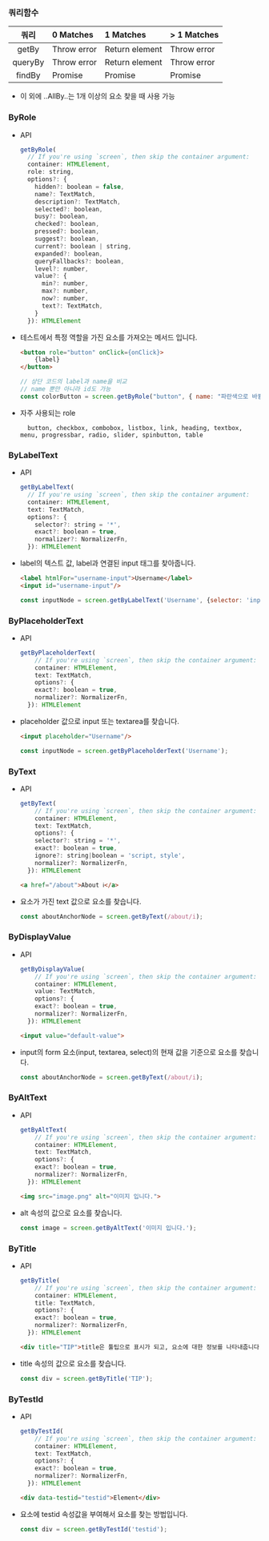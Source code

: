 
### 쿼리함수

|    쿼리     | 0 Matches   | 1 Matches        | \> 1 Matches |
|:---------:|:------------|:-----------------|:-------------|
|   getBy   | Throw error | Return element   | Throw error  |
|  queryBy  | Throw error | Return element   | Throw error  |
|  findBy   | Promise     | Promise          | Promise      |

- 이 외에 ..AllBy..는 1개 이상의 요소 찾을 때 사용 가능

### ByRole

- API

  ```javascript
  getByRole(
    // If you're using `screen`, then skip the container argument:
    container: HTMLElement,
    role: string,
    options?: {
      hidden?: boolean = false,
      name?: TextMatch,
      description?: TextMatch,
      selected?: boolean,
      busy?: boolean,
      checked?: boolean,
      pressed?: boolean,
      suggest?: boolean,
      current?: boolean | string,
      expanded?: boolean,
      queryFallbacks?: boolean,
      level?: number,
      value?: {
        min?: number,
        max?: number,
        now?: number,
        text?: TextMatch,
      }
    }): HTMLElement
  ```

- 테스트에서 특정 역할을 가진 요소를 가져오는 메서드 입니다.

    ```html
    <button role="button" onClick={onClick}>
        {label}
    </button>
    ```
    
    ```javascript
    // 상단 코드의 label과 name을 비교
    // name 뿐만 아니라 id도 가능
    const colorButton = screen.getByRole("button", { name: "파란색으로 바뀜" });
    ```

- 자주 사용되는 role

        button, checkbox, combobox, listbox, link, heading, textbox, menu, progressbar, radio, slider, spinbutton, table

### ByLabelText

- API

  ```javascript
  getByLabelText(
    // If you're using `screen`, then skip the container argument:
    container: HTMLElement,
    text: TextMatch,
    options?: {
      selector?: string = '*',
      exact?: boolean = true,
      normalizer?: NormalizerFn,
    }): HTMLElement
  ```

- label의 텍스트 값, label과 연결된 input 태그를 찾아줍니다.

  ```html
  <label htmlFor="username-input">Username</label>
  <input id="username-input"/>
  ```
  
  ```javascript
  const inputNode = screen.getByLabelText('Username', {selector: 'input'});
  ```

### ByPlaceholderText

- API

  ```javascript
  getByPlaceholderText(
      // If you're using `screen`, then skip the container argument:
      container: HTMLElement,
      text: TextMatch,
      options?: {
      exact?: boolean = true,
      normalizer?: NormalizerFn,
    }): HTMLElement
  ```

- placeholder 값으로 input 또는 textarea를 찾습니다.

  ```html
  <input placeholder="Username"/>
  ```

  ```javascript
  const inputNode = screen.getByPlaceholderText('Username');
  ```

### ByText

- API

  ```javascript
  getByText(
      // If you're using `screen`, then skip the container argument:
      container: HTMLElement,
      text: TextMatch,
      options?: {
      selector?: string = '*',
      exact?: boolean = true,
      ignore?: string|boolean = 'script, style',
      normalizer?: NormalizerFn,
    }): HTMLElement
  ```

  ```html
  <a href="/about">About ℹ️</a>
  ```

- 요소가 가진 text 값으로 요소를 찾습니다.

  ```javascript
  const aboutAnchorNode = screen.getByText(/about/i);
  ```

### ByDisplayValue

- API

  ```javascript
  getByDisplayValue(
      // If you're using `screen`, then skip the container argument:
      container: HTMLElement,
      value: TextMatch,
      options?: {
      exact?: boolean = true,
      normalizer?: NormalizerFn,
    }): HTMLElement
  ```

  ```html
  <input value="default-value">
  ```

- input의 form 요소(input, textarea, select)의 현재 값을 기준으로 요소를 찾습니다.

  ```javascript
  const aboutAnchorNode = screen.getByText(/about/i);
  ```

### ByAltText

- API

  ```javascript
  getByAltText(
      // If you're using `screen`, then skip the container argument:
      container: HTMLElement,
      text: TextMatch,
      options?: {
      exact?: boolean = true,
      normalizer?: NormalizerFn,
    }): HTMLElement
  ```

  ```html
  <img src="image.png" alt="이미지 입니다.">
  ```

- alt 속성의 값으로 요소를 찾습니다.

  ```javascript
  const image = screen.getByAltText('이미지 입니다.');
  ```

### ByTitle

- API

  ```javascript
  getByTitle(
      // If you're using `screen`, then skip the container argument:
      container: HTMLElement,
      title: TextMatch,
      options?: {
      exact?: boolean = true,
      normalizer?: NormalizerFn,
    }): HTMLElement
  ```

  ```html
  <div title="TIP">title은 툴팁으로 표시가 되고, 요소에 대한 정보를 나타내줍니다.</div>
  ```

- title 속성의 값으로 요소를 찾습니다.

  ```javascript
  const div = screen.getByTitle('TIP');
  ```

### ByTestId

- API

  ```javascript
  getByTestId(
      // If you're using `screen`, then skip the container argument:
      container: HTMLElement,
      text: TextMatch,
      options?: {
      exact?: boolean = true,
      normalizer?: NormalizerFn,
    }): HTMLElement
  ```

  ```html
  <div data-testid="testid">Element</div>
  ```

- 요소에 testid 속성값을 부여해서 요소를 찾는 방법입니다.

  ```javascript
  const div = screen.getByTestId('testid');
  ```
  